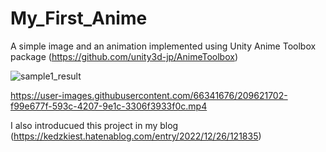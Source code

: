# My_First_Anime  
A simple image and an animation implemented using Unity Anime Toolbox package (https://github.com/unity3d-jp/AnimeToolbox)  
  
![sample1_result](https://user-images.githubusercontent.com/66341676/209621000-4923e9ae-8a77-45fc-b0a4-41d59f76d1dc.png)


https://user-images.githubusercontent.com/66341676/209621702-f99e677f-593c-4207-9e1c-3306f3933f0c.mp4


  
I also introducued this project in my blog (https://kedzkiest.hatenablog.com/entry/2022/12/26/121835)
